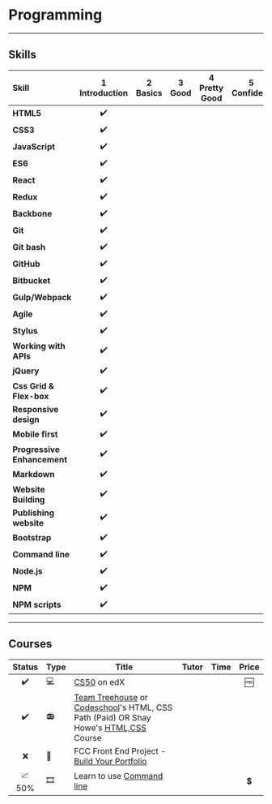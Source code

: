 # Programming

----

## Skills

[done]: https://user-images.githubusercontent.com/29199184/32275438-8385f5c0-bf0b-11e7-9406-42265f71e2bd.png "Done"

|               Skill              | 1<br>Introduction | 2<br>Basics   | 3<br>Good     | 4<br>Pretty Good | 5<br>Confident | 6<br>Awesome    |
|:-------------------------------- |:-----------------:|:-------------:|:-------------:|:----------------:|:--------------:|:---------------:|
|**HTML5**                         |✔️|
|**CSS3**                          |✔️|
|**JavaScript**                    |✔️|
|**ES6**                           |✔️|
|**React**                         |✔️|
|**Redux**                         |✔️|
|**Backbone**                      |✔️|
|**Git**                           |✔️|
|**Git bash**                      |✔️|
|**GitHub**                        |✔️|
|**Bitbucket**                     |✔️|
|**Gulp/Webpack**                  |✔️|
|**Agile**                         |✔️|
|**Stylus**                        |✔️|
|**Working with APIs**             |✔️|
|**jQuery**                        |✔️|
|**Css Grid & Flex-box**           |✔️|
|**Responsive design**             |✔️|
|**Mobile first**                  |✔️|
|**Progressive Enhancement**       |✔️|
|**Markdown**                      |✔️|
|**Website Building**              |✔️|
|**Publishing website**            |✔️|
|**Bootstrap**                     |✔️|
|**Command line**                  |✔️|
|**Node.js**                       |✔️|
|**NPM**                           |✔️|
|**NPM scripts**                   |✔️|

----

## Courses

| Status | Type | Title | Tutor | Time | Price |
| :------: | ------ | ------ | ------------ | ------- | :-------: |
|✔️|💻| [CS50](https://courses.edx.org/courses/course-v1%3AHarvardX%2BCS50%2BX/)  on edX |||🆓|
|✔️|📻|  [Team Treehouse](https://teamtreehouse.com/tracks) or [Codeschool](https://www.codeschool.com/learn/html-css)'s HTML, CSS Path (Paid) OR Shay Howe's [HTML,CSS](http://learn.shayhowe.com/html-css/) Course |
|❌|📘| FCC Front End Project - [Build Your Portfolio](https://www.freecodecamp.com/challenges/build-a-personal-portfolio-webpage) |
|📈<br>50%|🎞| Learn to use [Command line](https://commandlinepoweruser.com/)|||💲|
